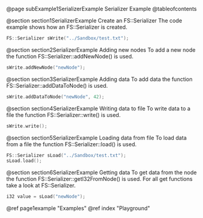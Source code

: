 @page subExample1SerializerExample Serializer Example
@tableofcontents

@section section1SerializerExample Create an FS::Serializer
The code example shows how an FS::Serializer is created.
```c++
FS::Serializer sWrite("../Sandbox/test.txt");
```
@section section2SerializerExample Adding new nodes
To add a new node the function FS::Serializer::addNewNode() is used.
```c++
sWrite.addNewNode("newNode");
```

@section section3SerializerExample Adding data
To add data the function FS::Serializer::addDataToNode() is used.
```c++
sWrite.addDataToNode("newNode", 42);
```

@section section4SerializerExample Writing data to file
To write data to a file the function FS::Serializer::write() is used.
```c++
sWrite.write();
```

@section section5SerializerExample Loading data from file
To load data from a file the function FS::Serializer::load() is used.
```c++
FS::Serializer sLoad("../Sandbox/test.txt");
sLoad.load();
```

@section section6SerializerExample Getting data
To get data from the node the function FS::Serializer::getI32FromNode() is used. For all get functions take a look at FS::Serializer.
```c++
i32 value = sLoad("newNode");
```


@ref page1example "Examples"
@ref index "Playground"